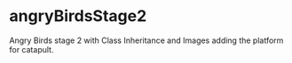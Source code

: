 # angryBirdsStage2
Angry Birds stage 2 with Class Inheritance and Images
adding the platform for catapult.
